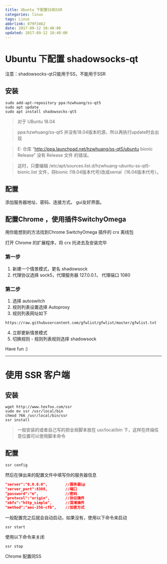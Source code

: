 ```yaml
---
title: Ubuntu 下配置SS和SSR
categories: linux
tags: Linux
abbrlink: 879f3462
date: 2017-09-12 10:40:00
updated: 2017-09-12 10:40:00
---
```


# Ubuntu 下配置 shadowsocks-qt

注意：shadowsocks-qt只能用于SS，不能用于SSR

## 安装

```
sudo add-apt-repository ppa:hzwhuang/ss-qt5
sudo apt update
sudo apt install shadowsocks-qt5
```

> 对于 UBuntu 18.04

> ppa:hzwhuang/ss-qt5 并没有18.04版本的源，所以再执行update时会出现

> E: 仓库 “http://ppa.launchpad.net/hzwhuang/ss-qt5/ubuntu bionic Release” 没有 Release 文件 的错误。

> 这时，只要编辑 /etc/apt/sources.list.d/hzwhuang-ubuntu-ss-qt5-bionic.list 文件，将bionic (18.04版本代号)改成xenial（16.04版本代号）。

## 配置

添加服务器地址、密码、连接方式。 gui友好界面。

## 配置Chrome ，使用插件SwitchyOmega

用你能想到的方法找到Chrome SwitchyOmega 插件的 crx 离线包

打开 Chrome 的扩展程序，将 crx 托进去及安装完毕

### 第一步

1. 新建一个情景模式，更名 shadowsock
2. 代理协议选择 sock5，代理服务器 127.0.0.1， 代理端口 1080

### 第二步

1. 选择 autoswitch
2. 规则列表设置选择 Autoproxy
3. 规则列表网址如下
  ```
  https://raw.githubusercontent.com/gfwlist/gfwlist/master/gfwlist.txt
  ```
4. 立即更新情景模式
5. 切换规则 - 规则列表规则选择 shadowsock

Have fun :)

---

# 使用 SSR 客户端

## 安装

```
wget http://www.texfox.com/ssr  
sudo mv ssr /usr/local/bin
chmod 766 /usr/local/bin/ssr  
ssr install  
```

> 一般安装的或者自己写的把全局脚本放在 usr/local/bin 下，这样在终端任意位置可以使用脚本命令

## 配置

```
ssr config
```

然后在弹出来的配置文件中填写你的服务器信息

```json
"server":"0.0.0.0",        //服务器ip  
"server_port":8388,        //端口  
"password":"m",            //密码  
"protocol":"origin",       //协议插件  
"obfs":"http_simple",      //混淆插件  
"method":"aes-256-cfb",    //加密方式  
```

一般配置完之后就会自动启动，如果没有，使用以下命令来启动

```
ssr start
```

使用以下命令来关闭

```
ssr stop
```

Chrome 配置同SS
